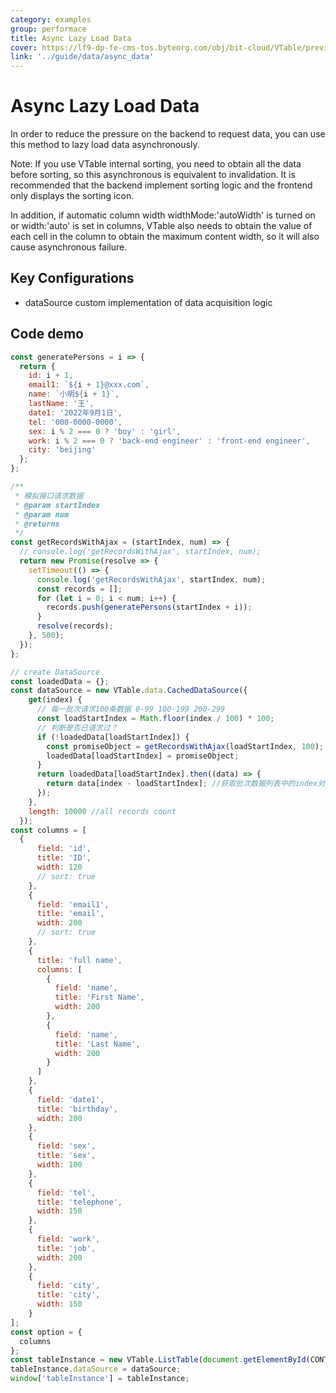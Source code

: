 ```yaml
---
category: examples
group: performace
title: Async Lazy Load Data
cover: https://lf9-dp-fe-cms-tos.byteorg.com/obj/bit-cloud/VTable/preview/asyncData.gif
link: '../guide/data/async_data'
---
```


# Async Lazy Load Data

In order to reduce the pressure on the backend to request data, you can use this method to lazy load data asynchronously.

Note: If you use VTable internal sorting, you need to obtain all the data before sorting, so this asynchronous is equivalent to invalidation. It is recommended that the backend implement sorting logic and the frontend only displays the sorting icon.

In addition, if automatic column width widthMode:'autoWidth' is turned on or width:'auto' is set in columns, VTable also needs to obtain the value of each cell in the column to obtain the maximum content width, so it will also cause asynchronous failure.

## Key Configurations

- dataSource custom implementation of data acquisition logic

## Code demo

```javascript livedemo template=vtable
const generatePersons = i => {
  return {
    id: i + 1,
    email1: `${i + 1}@xxx.com`,
    name: `小明${i + 1}`,
    lastName: '王',
    date1: '2022年9月1日',
    tel: '000-0000-0000',
    sex: i % 2 === 0 ? 'boy' : 'girl',
    work: i % 2 === 0 ? 'back-end engineer' : 'front-end engineer',
    city: 'beijing'
  };
};

/**
 * 模拟接口请求数据
 * @param startIndex
 * @param num
 * @returns
 */
const getRecordsWithAjax = (startIndex, num) => {
  // console.log('getRecordsWithAjax', startIndex, num);
  return new Promise(resolve => {
    setTimeout(() => {
      console.log('getRecordsWithAjax', startIndex, num);
      const records = [];
      for (let i = 0; i < num; i++) {
        records.push(generatePersons(startIndex + i));
      }
      resolve(records);
    }, 500);
  });
};

// create DataSource
const loadedData = {};
const dataSource = new VTable.data.CachedDataSource({
    get(index) {
      // 每一批次请求100条数据 0-99 100-199 200-299
      const loadStartIndex = Math.floor(index / 100) * 100;
      // 判断是否已请求过？
      if (!loadedData[loadStartIndex]) {
        const promiseObject = getRecordsWithAjax(loadStartIndex, 100); // return Promise Object
        loadedData[loadStartIndex] = promiseObject;
      }
      return loadedData[loadStartIndex].then((data) => {
        return data[index - loadStartIndex]; //获取批次数据列表中的index对应数据
      });
    },
    length: 10000 //all records count
  });
const columns = [
  {
      field: 'id',
      title: 'ID',
      width: 120
      // sort: true
    },
    {
      field: 'email1',
      title: 'email',
      width: 200
      // sort: true
    },
    {
      title: 'full name',
      columns: [
        {
          field: 'name',
          title: 'First Name',
          width: 200
        },
        {
          field: 'name',
          title: 'Last Name',
          width: 200
        }
      ]
    },
    {
      field: 'date1',
      title: 'birthday',
      width: 200
    },
    {
      field: 'sex',
      title: 'sex',
      width: 100
    },
    {
      field: 'tel',
      title: 'telephone',
      width: 150
    },
    {
      field: 'work',
      title: 'job',
      width: 200
    },
    {
      field: 'city',
      title: 'city',
      width: 150
    }
];
const option = {
  columns
};
const tableInstance = new VTable.ListTable(document.getElementById(CONTAINER_ID),option);
tableInstance.dataSource = dataSource;
window['tableInstance'] = tableInstance;
```

